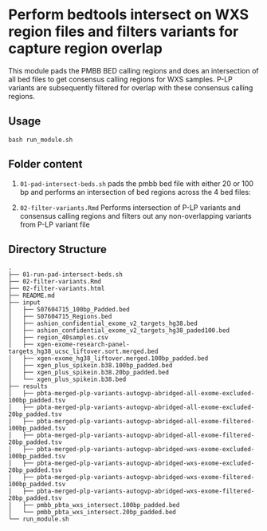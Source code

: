 # Perform bedtools intersect on WXS region files and filters variants for capture region overlap 

This module pads the PMBB BED calling regions and does an intersection of all bed files to get consensus calling regions for WXS samples. P-LP variants are subsequently filtered for overlap with these consensus calling regions. 

## Usage

`bash run_module.sh` 

## Folder content 

1. `01-pad-intersect-beds.sh` pads the pmbb bed file with either 20 or 100 bp and performs an intersection of bed regions across the 4 bed files:

2. `02-filter-variants.Rmd` Performs intersection of P-LP variants and consensus calling regions and filters out any non-overlapping variants from P-LP variant file


## Directory Structure
```
.
├── 01-run-pad-intersect-beds.sh
├── 02-filter-variants.Rmd
├── 02-filter-variants.html
├── README.md
├── input
│   ├── S07604715_100bp_Padded.bed
│   ├── S07604715_Regions.bed
│   ├── ashion_confidential_exome_v2_targets_hg38.bed
│   ├── ashion_confidential_exome_v2_targets_hg38_paded100.bed
│   ├── region_40samples.csv
│   ├── xgen-exome-research-panel-targets_hg38_ucsc_liftover.sort.merged.bed
│   ├── xgen-exome_hg38_liftover.merged.100bp_padded.bed
│   ├── xgen_plus_spikein.b38.100bp_padded.bed
│   ├── xgen_plus_spikein.b38.20bp_padded.bed
│   └── xgen_plus_spikein.b38.bed
├── results
│   ├── pbta-merged-plp-variants-autogvp-abridged-all-exome-excluded-100bp_padded.tsv
│   ├── pbta-merged-plp-variants-autogvp-abridged-all-exome-excluded-20bp_padded.tsv
│   ├── pbta-merged-plp-variants-autogvp-abridged-all-exome-filtered-100bp_padded.tsv
│   ├── pbta-merged-plp-variants-autogvp-abridged-all-exome-filtered-20bp_padded.tsv
│   ├── pbta-merged-plp-variants-autogvp-abridged-wxs-exome-excluded-100bp_padded.tsv
│   ├── pbta-merged-plp-variants-autogvp-abridged-wxs-exome-excluded-20bp_padded.tsv
│   ├── pbta-merged-plp-variants-autogvp-abridged-wxs-exome-filtered-100bp_padded.tsv
│   ├── pbta-merged-plp-variants-autogvp-abridged-wxs-exome-filtered-20bp_padded.tsv
│   ├── pmbb_pbta_wxs_intersect.100bp_padded.bed
│   └── pmbb_pbta_wxs_intersect.20bp_padded.bed
└── run_module.sh
```
  
